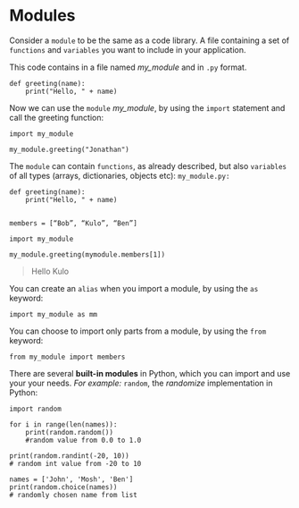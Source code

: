 # Modules


Consider a `module` to be the same as a code library.
A file containing a set of `functions` and `variables` you want to include in your application.

This code contains in a file named *my_module* and in `.py` format.
```
def greeting(name):
	print("Hello, " + name)
```
Now we can use the `module` *my_module*, by using the `import` statement and call the greeting function:
```
import my_module

my_module.greeting("Jonathan")
```
  
The `module` can contain `functions`, as already described, but also `variables` of all types (arrays, dictionaries, objects etc):
`my_module.py:`
```
def greeting(name):
	print("Hello, " + name)


members = [“Bob”, “Kulo”, “Ben”]
```
```
import my_module

my_module.greeting(mymodule.members[1])
```
> Hello Kulo
  
You can create an `alias` when you import a module, by using the `as` keyword:
```
import my_module as mm
```
You can choose to import only parts from a module, by using the `from` keyword:
```
from my_module import members
```
There are several **built-in modules** in Python, which you can import and use your your needs.
*For example:* `random`, the *randomize* implementation in Python:
```
import random

for i in range(len(names)):
	print(random.random())
	#random value from 0.0 to 1.0

print(random.randint(-20, 10))
# random int value from -20 to 10

names = ['John', 'Mosh', 'Ben']
print(random.choice(names))
# randomly chosen name from list
```

